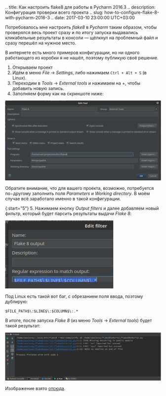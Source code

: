 .. title: Как настроить flake8 для работы в Pycharm 2016.3
.. description: Конфигурация проверки всего проекта
.. slug: how-to-configure-flake-8-with-pycharm-2016-3
.. date: 2017-03-10 23:00:00 UTC+03:00

Потребовалось мне настроить *flake8* в *Pycharm* таким образом, чтобы проверялся весь проект сразу и по итогу запуска выдавались кликабельные результаты в консоли — щёлкнул на проблемный файл и сразу перешёл на нужное место.

В интернете есть много примеров конфигурации, но ни одного работающего из коробки я не нашёл, поэтому публикую своё решение.

1. Открываем проект
2. Идём в меню *File* → *Settings*, либо нажимаем `Ctrl + Alt + S` (в Linux).
3. Переходим в *Tools* → *External tools* и нажимаем на +, чтобы добавить новую запись.
4. Заполняем форму как на скриншоте ниже:

![](/public/posts/pycharm-flake8.png)

Обратите внимание, что для вашего проекта, возможно, потребуется по−другому заполнить поля *Parameters* и *Working directory*. В моём случае всё заработало именно в такой конфигурации.

{:start="5"}
5. Нажимаем кнопку *Output filters* и далее добавляем новый фильтр, который будет парсить результаты выдачи *Flake 8*:

![Настройка фильтров](/public/posts/pycharm-flake8-filters.png)

Под Linux есть такой вот баг, с обрезанием поля ввода, поэтому дублирую:

```
$FILE_PATH$\:$LINE$\:$COLUMN$\:.*
```

В итоге, после запуска *Flake 8* (из меню *Tools* → *External tools*) будет такой результат:

![Кликабельные результаты](/public/posts/pycharm-flake8-results.png)

Изображение взято [отсюда](https://habrahabr.ru/company/dataart/blog/318776/).
